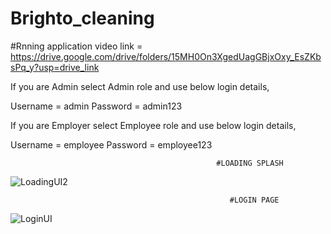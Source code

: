 # Brighto_cleaning
#Rnning application video link = https://drive.google.com/drive/folders/15MH0On3XgedUagGBjxOxy_EsZKbsPq_y?usp=drive_link


If you are Admin select Admin role and use below login details,

Username = admin
Password = admin123

If you are Employer select Employee role and use below login details,

Username = employee
Password = employee123


                                       
                                       
                                       
                                       
                                                  #LOADING SPLASH


![LoadingUI2](https://github.com/ChathulaShashan/Brighto_cleaning/assets/97799771/da67ebc9-dbe5-4575-9833-ddaedb1170d0)



                                              
                                              
                                              
                                              
                                              
                                                     #LOGIN PAGE



   ![LoginUI](https://github.com/ChathulaShashan/Brighto_cleaning/assets/97799771/2b78d2bd-8e1b-49bf-ac58-89b776525c3b)
